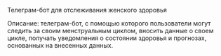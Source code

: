 Телеграм-бот для отслеживания женского здоровья

Описание: телеграм-бот, с помощью которого пользователи могут следить за своим менструальным циклом, 
вносить данные о своем цикле, получать уведомления о состоянии здоровья и прогнозах, основанных на внесенных данных.
